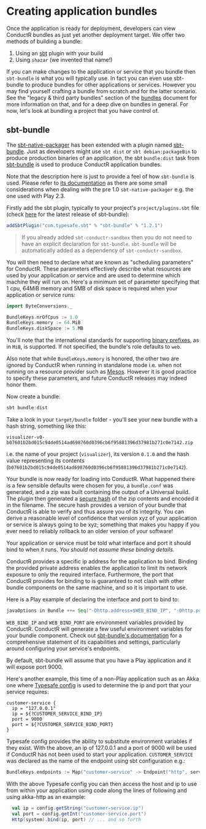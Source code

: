 # Creating application bundles

Once the application is ready for deployment, developers can view ConductR bundles as just yet another deployment target. We offer two methods of building a bundle:

1. Using an [sbt](http://www.scala-sbt.org/) plugin with your build
2. Using `shazar` (we invented that name!)

If you can make changes to the application or service that you bundle then `sbt-bundle` is what you will typically use. In fact you can even use sbt-bundle to produce bundles for other applications or services. However you may find yourself crafting a bundle from scratch and for the latter scenario. See the "legacy & third party bundles" section of the [bundles](BundleConfiguration#Legacy-&-third-party-bundles) document for more information on that, and for a deep dive on bundles in general. For now, let's look at bundling a project that you have control of.

## sbt-bundle

The [sbt-native-packager](https://github.com/sbt/sbt-native-packager#sbt-native-packager) has been extended with a plugin named [sbt-bundle](https://github.com/sbt/sbt-bundle#typesafe-conductr-bundle-plugin). Just as developers might use `sbt dist` or `sbt debian:packageBin` to produce production binaries of an application, the sbt `bundle:dist` task from [sbt-bundle](https://github.com/sbt/sbt-bundle#typesafe-conductr-bundle-plugin) is used to produce ConductR application bundles.

Note that the description here is just to provide a feel of how `sbt-bundle` is used. Please refer to [its documentation](https://github.com/sbt/sbt-bundle#typesafe-conductr-bundle-plugin) as there are some small considerations when dealing with the pre 1.0 `sbt-native-packager` e.g. the one used with Play 2.3.

Firstly add the sbt plugin, typically to your project's `project/plugins.sbt` file (check [here](https://github.com/sbt/sbt-bundle#usage) for the latest release of sbt-bundle):

```scala
addSbtPlugin("com.typesafe.sbt" % "sbt-bundle" % "1.2.1")
```

> If you already added `sbt-conductr-sandbox` then you do not need to have an explicit declaration for `sbt-bundle`. `sbt-bundle` will be automatically added as a dependency of `sbt-conductr-sandbox`.

You will then need to declare what are known as "scheduling parameters" for ConductR. These parameters effectively describe what resources are used by your application or service and are used to determine which machine they will run on. Here's a minimum set of parameter specifying that 1 cpu, 64MiB memory and 5MB of disk space is required when your application or service runs:

```scala
import ByteConversions._

BundleKeys.nrOfCpus := 1.0
BundleKeys.memory := 64.MiB
BundleKeys.diskSpace := 5.MB
```

You'll note that the international standards for supporting [binary prefixes](http://en.wikipedia.org/wiki/Binary_prefix), as in `MiB`, is supported. If not specified, the bundle's role defaults to `web`.

Also note that while `BundleKeys.memory` is honored, the other two are ignored by ConductR when running in standalone mode i.e. when not running on a resource provider such as [Mesos](http://mesos.apache.org/). However it is good practice to specify these parameters, and future ConductR releases may indeed honor them.

Now create a bundle:

```scala
sbt bundle:dist
```

Take a look in your `target/bundle` folder - you'll see your new bundle with a hash string, something like this:

```
visualizer-v0-b07601b2bd015c94de0514ad698760d0396cb6f95881396d37981b271c0e7142.zip
```

i.e. the name of your project (`visualizer`), its version `0.1.0` and the hash value representing its contents (`b07601b2bd015c94de0514ad698760d0396cb6f95881396d37981b271c0e7142`).

Your bundle is now ready for loading into ConductR. What happened there is a few sensible defaults were chosen for you, a `bundle.conf` was generated, and a zip was built containing the output of a Universal build. The plugin then generated a [secure hash](http://en.wikipedia.org/wiki/Secure_Hash_Algorithm) of the zip contents and encoded it in the filename. The secure hash provides a version of your bundle that ConductR is able to verify and thus assure you of its integrity. You can derive a reasonable level of confidence that version xyz of your application or service is always going to be xyz; something that makes you happy if you ever need to reliably rollback to an older version of your software!

Your application or service must be told what interface and port it should bind to when it runs. *You should not assume these binding details.*

ConductR provides a specific ip address for the application to bind. Binding the provided private address enables the application to limit its network exposure to only the required interface. Furthermore, the port that ConductR provides for binding to is guaranteed to not clash with other bundle components on the same machine, and so it is important to use.

Here is a Play example of declaring the interface and port to bind to:

```scala
javaOptions in Bundle ++= Seq("-Dhttp.address=$WEB_BIND_IP", "-Dhttp.port=$WEB_BIND_PORT")
```

`WEB_BIND_IP` and `WEB_BIND_PORT` are environment variables provided by ConductR. ConductR will generate a few useful environment variables for your bundle component. Check out [sbt-bundle's documentation](https://github.com/sbt/sbt-bundle#typesafe-conductr-bundle-plugin) for a comprehensive statement of its capabilities and settings, particularly around configuring your service's endpoints.

By default, sbt-bundle will assume that you have a Play application and it will expose port 9000.

Here's another example, this time of a non-Play application such as an Akka one where [Typesafe config](https://github.com/typesafehub/config#overview) is used to determine the ip and port that your service requires:

```
customer-service {
  ip = "127.0.0.1"
  ip = ${?CUSTOMER_SERVICE_BIND_IP}
  port = 9000
  port = ${?CUSTOMER_SERVICE_BIND_PORT}
}

```

Typesafe config provides the ability to substitute environment variables if they exist. With the above, an ip of 127.0.0.1 and a port of 9000 will be used if ConductR has not been used to start your application. `CUSTOMER_SERVICE` was declared as the name of the endpoint using sbt configuration e.g.:


```scala
BundleKeys.endpoints := Map("customer-service" -> Endpoint("http", services = Set(URI("http://:5444/customers"))))
```

With the above Typesafe config you can then access the host and ip to use from within your application using code along the lines of following and using akka-http as an example:

```scala
  val ip = config.getString("customer-service.ip")
  val port = config.getInt("customer-service.port")
  Http(system).bind(ip, port) // ... and so forth
```
